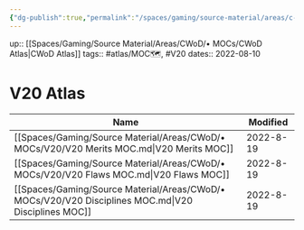 ```yaml
---
{"dg-publish":true,"permalink":"/spaces/gaming/source-material/areas/c-wo-d/mo-cs/v20/v20-atlas/","dgHomeLink":true,"dgPassFrontmatter":true}
---
```


up:: [[Spaces/Gaming/Source Material/Areas/CWoD/• MOCs/CWoD Atlas|CWoD Atlas]]
tags:: #atlas/MOC🗺, #V20 
dates:: 2022-08-10

# V20 Atlas

| Name                                                                                                | Modified  |
| --------------------------------------------------------------------------------------------------- | --------- |
| [[Spaces/Gaming/Source Material/Areas/CWoD/• MOCs/V20/V20 Merits MOC.md\|V20 Merits MOC]]           | 2022-8-19 |
| [[Spaces/Gaming/Source Material/Areas/CWoD/• MOCs/V20/V20 Flaws MOC.md\|V20 Flaws MOC]]             | 2022-8-19 |
| [[Spaces/Gaming/Source Material/Areas/CWoD/• MOCs/V20/V20 Disciplines MOC.md\|V20 Disciplines MOC]] | 2022-8-19 |
